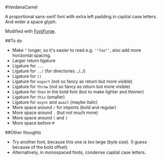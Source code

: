 #VerdanaCamel

A proportional sans-serif font with extra left padding in capital case letters. And wider a space glyph.

Modified with [FontForge](https://fontforge.github.io/en-US/).

##To do
- Make `"` longer, so it's easier to read e.g. `'"foo"'`, also add more horizontal spacing.
- Larger return ligature
- Ligature for `...`
- Ligature for `../` (for directories ../../)
- Ligature for `()`
- Ligature for `export` (not so fancy as return but more visible)
- Ligature for `throw` (not so fancy as return but more visible)
- Ligature for `then` in the bold font (but to make lighter and thinner)
- Ligature for `this` (smaller)
- Ligature for `async` and `await` (maybe italic)
- More space around `/` for imports (bold and regular)
- More space around `.` (but not much more)
- More space around `(` and `)`
- More space before `M` 


##Other thoughts
- Try another font, because this one is too large (byte size). (I guess because of the bold offset)
- Alternatively, in monospaced fonts, condense capital case letters.
